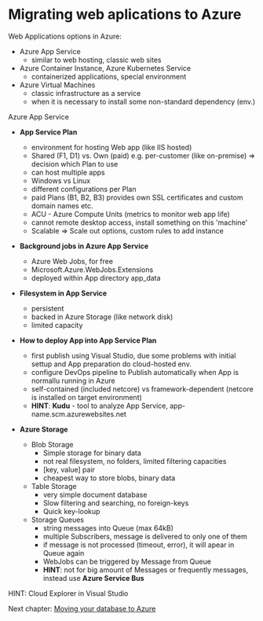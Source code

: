 #  Migrating web aplications to Azure

Web Applications options in Azure:
- Azure App Service
  - similar to web hosting, classic web sites
- Azure Container Instance, Azure Kubernetes Service
  - containerized applications, special environment
- Azure Virtual Machines
  - classic infrastructure as a service
  - when it is necessary to install some non-standard dependency (env.)

Azure App Service
- **App Service Plan**
  - environment for hosting Web app (like IIS hosted)
  - Shared (F1, D1) vs. Own (paid) e.g. per-customer (like on-premise) => decision which Plan to use
  - can host multiple apps
  - Windows vs Linux
  - different configurations per Plan
  - paid Plans (B1, B2, B3) provides own SSL certificates and custom domain names etc.
  - ACU - Azure Compute Units (metrics to monitor web app life)
  - cannot remote desktop access, install something on this 'machine'
  - Scalable => Scale out options, custom rules to add instance

- **Background jobs in Azure App Service**
  - Azure Web Jobs, for free
  - Microsoft.Azure.WebJobs.Extensions
  - deployed within App directory app_data

- **Filesystem in App Service**
  - persistent
  - backed in Azure Storage (like network disk)   
  - limited capacity

- **How to deploy App into App Service Plan**
  - first publish using Visual Studio, due some problems with initial settup and App preparation do cloud-hosted env.
  - configure DevOps pipeline to Publish automatically when App is normallu running in Azure
  - self-contained (included netcore) vs framework-dependent (netcore is installed on target environment)
  - **HINT**: **Kudu** - tool to analyze App Service, app-name.scm.azurewebsites.net
 
- **Azure Storage**
   - Blob Storage
     - Simple storage for binary data
     - not real filesystem, no folders, limited filtering capacities
     - [key, value] pair
     - cheapest way to store blobs, binary data
   - Table Storage
     - very simple document database 
     - Slow filtering and searching, no foreign-keys
     - Quick key-lookup
   - Storage Queues
     - string messages into Queue (max 64kB)
     - multiple Subscribers, message is delivered to only one of them
     - if message is not processed (timeout, error), it will apear in Queue again
     - WebJobs can be triggered by Message from Queue
     - **HINT**: not for big amount of Messages or frequently messages, instead use **Azure Service Bus**
 
HINT: Cloud Explorer in Visual Studio

Next chapter: [Moving your database to Azure](migrate-database.md)